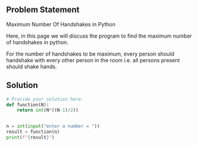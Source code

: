 ## Problem Statement 

Maximum Number Of Handshakes in Python

Here, in this page we will discuss the program to find the maximum number of handshakes in python.

For the number of handshakes to be maximum, every person should handshake with every other person in the room i.e. all persons present should shake hands.

## Solution

```python
# Provide your solution here.
def function(N):
    return int(N*((N-1)/2))


n = int(input("enter a number = "))
result = function(n)
print(f"{result}")
